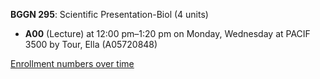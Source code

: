**BGGN 295**: Scientific Presentation-Biol (4 units)

- **A00** (Lecture) at 12:00 pm–1:20 pm on Monday, Wednesday at PACIF 3500 by Tour, Ella (A05720848)

[Enrollment numbers over time](./BGGN295.tsv)
